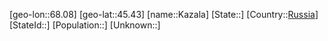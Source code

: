 ﻿---
location: [45.43,68.08]
type: City
tags:
- geo/City


SpocWebEntityId: 31364
isDeleted: false
confidential: public

---
[geo-lon::68.08]
[geo-lat::45.43]
[name::Kazala]
[State::]
[Country::[Russia](geo/Continent/Europe/Russia.md)]
[StateId::]
[Population::]
[Unknown::]

